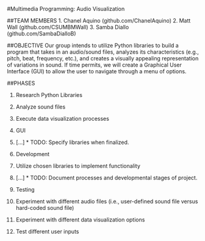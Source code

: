 #Multimedia Programming: Audio Visualization

##TEAM MEMBERS 
	1. Chanel Aquino (github.com/ChanelAquino)
	2. Matt Wall (github.com/CSUMBMWall)
	3. Samba Diallo (github.com/SambaDialloB)

##OBJECTIVE 
Our group intends to utilize Python libraries to build a program that takes in an audio/sound files, analyzes its characteristics (e.g., pitch, beat, frequency, etc.), and creates a visually appealing representation of variations in sound. If time permits, we will create a Graphical User Interface (GUI) to allow the user to navigate through a menu of options.

##PHASES
1.  Research Python Libraries
  1.  Analyze sound files
  2.  Execute data visualization processes
  3.  GUI
  4.  [...]
    *  TODO: Specify libraries when finalized.

2.  Development
  1.  Utilize chosen libraries to implement functionality
  2.  [...]
    *  TODO: Document processes and developmental stages of project.

3.  Testing
  1.  Experiment with different audio files (i.e., user-defined sound file versus hard-coded sound file)
  2.  Experiment with different data visualization options
  3.  Test different user inputs

